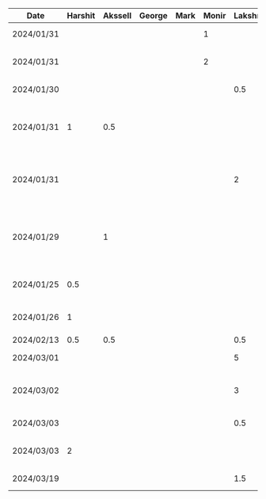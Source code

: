 | Date       | Harshit | Akssell | George | Mark | Monir | Lakshmi | Task                  |
| ---------- | ------- | ------- | ------ | ---- | ----- | ------- | --------------------- |
| 2024/01/31 |         |         |        |      | 1     |         | D1 - Introduction     |
| 2024/01/31 |         |         |        |      | 2     |         | D1 - Proposal Details |
| 2024/01/30 |         |         |        |      |       |   0.5   | D1 - User scenario 1&2 |
| 2024/01/31 |    1    |   0.5   |        |      |       |         | D1 - Sequence diagram for user scenario 1 |
| 2024/01/31 |         |         |        |      |       |   2     | D1 - Sequence diagram for user scenario 3 |
| 2024/01/29 |         |    1    |        |      |       |         | D1 - Human values, stakeholders, and population of users |
| 2024/01/25 |   0.5   |         |        |      |       |         | D1 - Functional Properties |
| 2024/01/26 |    1    |         |        |      |       |         | D1 - Non-functional Properties |
| 2024/02/13 |   0.5   |   0.5   |        |      |       |    0.5  | D2|
| 2024/03/01 |         |         |        |      |       |      5  | D3 - Todo list frontend|
| 2024/03/02 |         |         |        |      |       |      3  | D3 - Updated Todo list frontend|
| 2024/03/03 |         |         |        |      |       |    0.5  | D3 - Presentation|
| 2024/03/03 |   2     |         |        |      |       |         | D3 - Settings Page |
| 2024/03/19 |         |         |        |      |       |    1.5  | D4 - Pipe & Filter |
